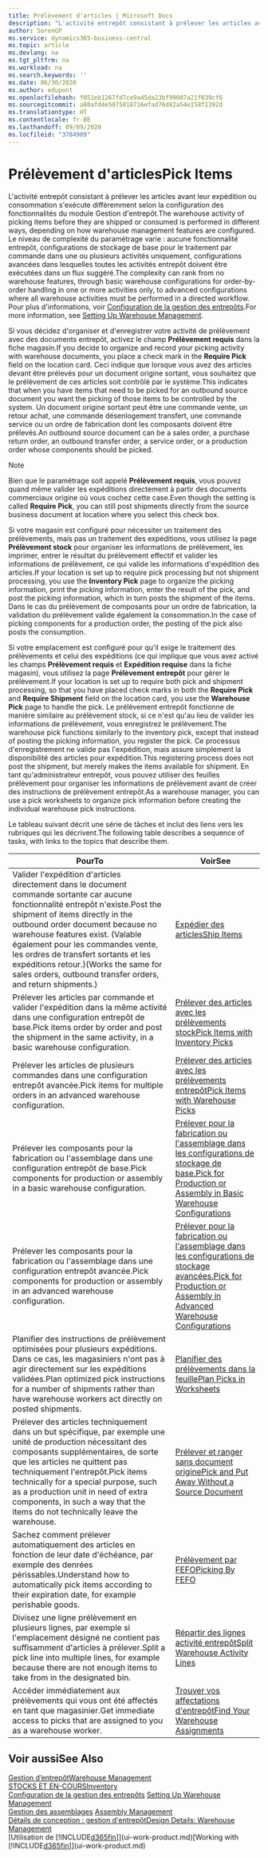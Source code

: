 ```yaml
---
title: Prélèvement d'articles | Microsoft Docs
description: "L'activité entrepôt consistant à prélever les articles avant leur expédition ou consommation s'exécute différemment selon la configuration des fonctionnalités du module Gestion d'entrepôt. Le niveau de complexité du paramétrage varie : aucune fonctionnalité entrepôt, configurations de stockage de base pour le traitement par commande dans une ou plusieurs activités uniquement, configurations avancées dans lesquelles toutes les activités entrepôt doivent être exécutées dans un flux suggéré."
author: SorenGP
ms.service: dynamics365-business-central
ms.topic: article
ms.devlang: na
ms.tgt_pltfrm: na
ms.workload: na
ms.search.keywords: ''
ms.date: 06/30/2020
ms.author: edupont
ms.openlocfilehash: f051eb1267fd7ce9a45da23bf99007a21f039cf6
ms.sourcegitcommit: a80afd4e5075018716efad76d82a54e158f1392d
ms.translationtype: HT
ms.contentlocale: fr-BE
ms.lasthandoff: 09/09/2020
ms.locfileid: "3784909"
---
```

# <a name="pick-items"></a><span data-ttu-id="3631c-104">Prélèvement d'articles</span><span class="sxs-lookup"><span data-stu-id="3631c-104">Pick Items</span></span>

<span data-ttu-id="3631c-105">L'activité entrepôt consistant à prélever les articles avant leur expédition ou consommation s'exécute différemment selon la configuration des fonctionnalités du module Gestion d'entrepôt.</span><span class="sxs-lookup"><span data-stu-id="3631c-105">The warehouse activity of picking items before they are shipped or consumed is performed in different ways, depending on how warehouse management features are configured.</span></span> <span data-ttu-id="3631c-106">Le niveau de complexité du paramétrage varie : aucune fonctionnalité entrepôt, configurations de stockage de base pour le traitement par commande dans une ou plusieurs activités uniquement, configurations avancées dans lesquelles toutes les activités entrepôt doivent être exécutées dans un flux suggéré.</span><span class="sxs-lookup"><span data-stu-id="3631c-106">The complexity can rank from no warehouse features, through basic warehouse configurations for order-by-order handling in one or more activities only, to advanced configurations where all warehouse activities must be performed in a directed workflow.</span></span> <span data-ttu-id="3631c-107">Pour plus d'informations, voir [Configuration de la gestion des entrepôts](warehouse-setup-warehouse.md).</span><span class="sxs-lookup"><span data-stu-id="3631c-107">For more information, see [Setting Up Warehouse Management](warehouse-setup-warehouse.md).</span></span>

<span data-ttu-id="3631c-108">Si vous décidez d'organiser et d'enregistrer votre activité de prélèvement avec des documents entrepôt, activez le champ **Prélèvement requis** dans la fiche magasin.</span><span class="sxs-lookup"><span data-stu-id="3631c-108">If you decide to organize and record your picking activity with warehouse documents, you place a check mark in the **Require Pick** field on the location card.</span></span> <span data-ttu-id="3631c-109">Ceci indique que lorsque vous avez des articles devant être prélevés pour un document origine sortant, vous souhaitez que le prélèvement de ces articles soit contrôlé par le système.</span><span class="sxs-lookup"><span data-stu-id="3631c-109">This indicates that when you have items that need to be picked for an outbound source document you want the picking of those items to be controlled by the system.</span></span> <span data-ttu-id="3631c-110">Un document origine sortant peut être une commande vente, un retour achat, une commande désenlogement transfert, une commande service ou un ordre de fabrication dont les composants doivent être prélevés.</span><span class="sxs-lookup"><span data-stu-id="3631c-110">An outbound source document can be a sales order, a purchase return order, an outbound transfer order, a service order, or a production order whose components should be picked.</span></span>

> [!NOTE]
> <span data-ttu-id="3631c-111">Bien que le paramétrage soit appelé **Prélèvement requis**, vous pouvez quand même valider les expéditions directement à partir des documents commerciaux origine où vous cochez cette case.</span><span class="sxs-lookup"><span data-stu-id="3631c-111">Even though the setting is called **Require Pick**, you can still post shipments directly from the source business document at location where you select this check box.</span></span>

<span data-ttu-id="3631c-112">Si votre magasin est configuré pour nécessiter un traitement des prélèvements, mais pas un traitement des expéditions, vous utilisez la page **Prélèvement stock** pour organiser les informations de prélèvement, les imprimer, entrer le résultat du prélèvement effectif et valider les informations de prélèvement, ce qui valide les informations d'expédition des articles.</span><span class="sxs-lookup"><span data-stu-id="3631c-112">If your location is set up to require pick processing but not shipment processing, you use the **Inventory Pick** page to organize the picking information, print the picking information, enter the result of the pick, and post the picking information, which in turn posts the shipment of the items.</span></span> <span data-ttu-id="3631c-113">Dans le cas du prélèvement de composants pour un ordre de fabrication, la validation du prélèvement valide également la consommation.</span><span class="sxs-lookup"><span data-stu-id="3631c-113">In the case of picking components for a production order, the posting of the pick also posts the consumption.</span></span>

<span data-ttu-id="3631c-114">Si votre emplacement est configuré pour qu'il exige le traitement des prélèvements et celui des expéditions (ce qui implique que vous avez activé les champs **Prélèvement requis** et **Expédition requise** dans la fiche magasin), vous utilisez la page **Prélèvement entrepôt** pour gérer le prélèvement.</span><span class="sxs-lookup"><span data-stu-id="3631c-114">If your location is set up to require both pick and shipment processing, so that you have placed check marks in both the **Require Pick** and **Require Shipment** field on the location card, you use the **Warehouse Pick** page to handle the pick.</span></span> <span data-ttu-id="3631c-115">Le prélèvement entrepôt fonctionne de manière similaire au prélèvement stock, si ce n'est qu'au lieu de valider les informations de prélèvement, vous enregistrez le prélèvement.</span><span class="sxs-lookup"><span data-stu-id="3631c-115">The warehouse pick functions similarly to the inventory pick, except that instead of posting the picking information, you register the pick.</span></span> <span data-ttu-id="3631c-116">Ce processus d'enregistrement ne valide pas l'expédition, mais assure simplement la disponibilité des articles pour expédition.</span><span class="sxs-lookup"><span data-stu-id="3631c-116">This registering process does not post the shipment, but merely makes the items available for shipment.</span></span> <span data-ttu-id="3631c-117">En tant qu'administrateur entrepôt, vous pouvez utiliser des feuilles prélèvement pour organiser les informations de prélèvement avant de créer des instructions de prélèvement entrepôt.</span><span class="sxs-lookup"><span data-stu-id="3631c-117">As a warehouse manager, you can use a pick worksheets to organize pick information before creating the individual warehouse pick instructions.</span></span>

<span data-ttu-id="3631c-118">Le tableau suivant décrit une série de tâches et inclut des liens vers les rubriques qui les décrivent.</span><span class="sxs-lookup"><span data-stu-id="3631c-118">The following table describes a sequence of tasks, with links to the topics that describe them.</span></span>   

|<span data-ttu-id="3631c-119">**Pour**</span><span class="sxs-lookup"><span data-stu-id="3631c-119">**To**</span></span>|<span data-ttu-id="3631c-120">**Voir**</span><span class="sxs-lookup"><span data-stu-id="3631c-120">**See**</span></span>|
|------------|-------------|  
|<span data-ttu-id="3631c-121">Valider l'expédition d'articles directement dans le document commande sortante car aucune fonctionnalité entrepôt n'existe.</span><span class="sxs-lookup"><span data-stu-id="3631c-121">Post the shipment of items directly in the outbound order document because no warehouse features exist.</span></span> <span data-ttu-id="3631c-122">(Valable également pour les commandes vente, les ordres de transfert sortants et les expéditions retour.)</span><span class="sxs-lookup"><span data-stu-id="3631c-122">(Works the same for sales orders, outbound transfer orders, and return shipments.)</span></span>|[<span data-ttu-id="3631c-123">Expédier des articles</span><span class="sxs-lookup"><span data-stu-id="3631c-123">Ship Items</span></span>](warehouse-how-ship-items.md)|  
|<span data-ttu-id="3631c-124">Prélever les articles par commande et valider l'expédition dans la même activité dans une configuration entrepôt de base.</span><span class="sxs-lookup"><span data-stu-id="3631c-124">Pick items order by order and post the shipment in the same activity, in a basic warehouse configuration.</span></span>|[<span data-ttu-id="3631c-125">Prélever des articles avec les prélèvements stock</span><span class="sxs-lookup"><span data-stu-id="3631c-125">Pick Items with Inventory Picks</span></span>](warehouse-how-to-pick-items-with-inventory-picks.md)|
|<span data-ttu-id="3631c-126">Prélever les articles de plusieurs commandes dans une configuration entrepôt avancée.</span><span class="sxs-lookup"><span data-stu-id="3631c-126">Pick items for multiple orders in an advanced warehouse configuration.</span></span>|[<span data-ttu-id="3631c-127">Prélever des articles avec les prélèvements entrepôt</span><span class="sxs-lookup"><span data-stu-id="3631c-127">Pick Items with Warehouse Picks</span></span>](warehouse-how-to-pick-items-for-warehouse-shipment.md)|  
|<span data-ttu-id="3631c-128">Prélever les composants pour la fabrication ou l'assemblage dans une configuration entrepôt de base.</span><span class="sxs-lookup"><span data-stu-id="3631c-128">Pick components for production or assembly in a basic warehouse configuration.</span></span>|[<span data-ttu-id="3631c-129">Prélever pour la fabrication ou l'assemblage dans les configurations de stockage de base.</span><span class="sxs-lookup"><span data-stu-id="3631c-129">Pick for Production or Assembly in Basic Warehouse Configurations</span></span>](warehouse-how-to-pick-for-production.md)|
|<span data-ttu-id="3631c-130">Prélever les composants pour la fabrication ou l'assemblage dans une configuration entrepôt avancée.</span><span class="sxs-lookup"><span data-stu-id="3631c-130">Pick components for production or assembly in an advanced warehouse configuration.</span></span>|[<span data-ttu-id="3631c-131">Prélever pour la fabrication ou l'assemblage dans les configurations de stockage avancées.</span><span class="sxs-lookup"><span data-stu-id="3631c-131">Pick for Production or Assembly in Advanced Warehouse Configurations</span></span>](warehouse-how-to-pick-for-internal-operations-in-advanced-warehousing.md)|  
|<span data-ttu-id="3631c-132">Planifier des instructions de prélèvement optimisées pour plusieurs expéditions. Dans ce cas, les magasiniers n'ont pas à agir directement sur les expéditions validées.</span><span class="sxs-lookup"><span data-stu-id="3631c-132">Plan optimized pick instructions for a number of shipments rather than have warehouse workers act directly on posted shipments.</span></span>|[<span data-ttu-id="3631c-133">Planifier des prélèvements dans la feuille</span><span class="sxs-lookup"><span data-stu-id="3631c-133">Plan Picks in Worksheets</span></span>](warehouse-how-to-plan-picks-in-worksheets.md)|  
|<span data-ttu-id="3631c-134">Prélever des articles techniquement dans un but spécifique, par exemple une unité de production nécessitant des composants supplémentaires, de sorte que les articles ne quittent pas techniquement l'entrepôt.</span><span class="sxs-lookup"><span data-stu-id="3631c-134">Pick items technically for a special purpose, such as a production unit in need of extra components, in such a way that the items do not technically leave the warehouse.</span></span>|[<span data-ttu-id="3631c-135">Prélever et ranger sans document origine</span><span class="sxs-lookup"><span data-stu-id="3631c-135">Pick and Put Away Without a Source Document</span></span>](warehouse-how-to-create-put-aways-from-internal-put-aways.md)|
|<span data-ttu-id="3631c-136">Sachez comment prélever automatiquement des articles en fonction de leur date d'échéance, par exemple des denrées périssables.</span><span class="sxs-lookup"><span data-stu-id="3631c-136">Understand how to automatically pick items according to their expiration date, for example perishable goods.</span></span>|[<span data-ttu-id="3631c-137">Prélèvement par FEFO</span><span class="sxs-lookup"><span data-stu-id="3631c-137">Picking By FEFO</span></span>](warehouse-picking-by-fefo.md)|
|<span data-ttu-id="3631c-138">Divisez une ligne prélèvement en plusieurs lignes, par exemple si l'emplacement désigné ne contient pas suffisamment d'articles à prélever.</span><span class="sxs-lookup"><span data-stu-id="3631c-138">Split a pick line into multiple lines, for example because there are not enough items to take from in the designated bin.</span></span>|[<span data-ttu-id="3631c-139">Répartir des lignes activité entrepôt</span><span class="sxs-lookup"><span data-stu-id="3631c-139">Split Warehouse Activity Lines</span></span>](warehouse-how-to-split-warehouse-activity-lines.md)|
|<span data-ttu-id="3631c-140">Accéder immédiatement aux prélèvements qui vous ont été affectés en tant que magasinier.</span><span class="sxs-lookup"><span data-stu-id="3631c-140">Get immediate access to picks that are assigned to you as a warehouse worker.</span></span>|[<span data-ttu-id="3631c-141">Trouver vos affectations d'entrepôt</span><span class="sxs-lookup"><span data-stu-id="3631c-141">Find Your Warehouse Assignments</span></span>](warehouse-how-to-find-your-warehouse-assignments.md)|  

## <a name="see-also"></a><span data-ttu-id="3631c-142">Voir aussi</span><span class="sxs-lookup"><span data-stu-id="3631c-142">See Also</span></span>  
[<span data-ttu-id="3631c-143">Gestion d’entrepôt</span><span class="sxs-lookup"><span data-stu-id="3631c-143">Warehouse Management</span></span>](warehouse-manage-warehouse.md)  
[<span data-ttu-id="3631c-144">STOCKS ET EN-COURS</span><span class="sxs-lookup"><span data-stu-id="3631c-144">Inventory</span></span>](inventory-manage-inventory.md)  
<span data-ttu-id="3631c-145">[Configuration de la gestion des entrepôts](warehouse-setup-warehouse.md)   </span><span class="sxs-lookup"><span data-stu-id="3631c-145">[Setting Up Warehouse Management](warehouse-setup-warehouse.md)   </span></span>  
<span data-ttu-id="3631c-146">[Gestion des assemblages](assembly-assemble-items.md)  </span><span class="sxs-lookup"><span data-stu-id="3631c-146">[Assembly Management](assembly-assemble-items.md)  </span></span>  
[<span data-ttu-id="3631c-147">Détails de conception : gestion d'entrepôt</span><span class="sxs-lookup"><span data-stu-id="3631c-147">Design Details: Warehouse Management</span></span>](design-details-warehouse-management.md)  
<span data-ttu-id="3631c-148">[Utilisation de [!INCLUDE[d365fin](includes/d365fin_md.md)]](ui-work-product.md)</span><span class="sxs-lookup"><span data-stu-id="3631c-148">[Working with [!INCLUDE[d365fin](includes/d365fin_md.md)]](ui-work-product.md)</span></span>
